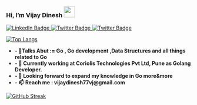   <h3> Hi, I’m Vijay Dinesh  <img src="https://media.giphy.com/media/du3J3cXyzhj75IOgvA/giphy.gif" width="30"/> </h3> 
    <div id="badges"> 
        <a href="https://www.linkedin.com/in/logintovj/">
          <img src="https://img.shields.io/badge/LinkedIn-blue?style=for-the-badge&logo=linkedin&logoColor=white" alt="LinkedIn Badge"/>
  </a>
        <a href="https://www.instagram.com/vjvijay._._/">
          <img src="https://img.shields.io/badge/Instagram-E4405F?style=for-the-badge&logo=instagram&logoColor=white" alt="Twitter Badge"/>
  </a> 
        <a href="https://twitter.com/vjvijay77">
          <img src="https://img.shields.io/badge/Twitter-blue?style=for-the-badge&logo=twitter&logoColor=white" alt="Twitter Badge"/>
  </a> 
      
[![Top Langs](https://github-readme-stats.vercel.app/api/top-langs/?username=VJ-Vijay77&layout=compact&theme=vision-friendly-light)](https://github.com/anuraghazra/github-readme-stats)

<ul>
    <li>
<b>- 👀Talks Abut := Go , Go development ,Data Structures and all things related to Go</b>
    </li> 
    <li>
        <b>- 🌱 Currently working at Coriolis Technologies Pvt Ltd, Pune as Golang Developer. </b>
    </li> 
    <li>
<b>- 💞️ Looking forward to expand my knowledge in Go more&more</b>
    </li> 
    <li>
<b>- 📫 Reach me : vijaydinesh77vj@gmail.com</b>
    </li>
</ul>

[![GitHub Streak](https://streak-stats.demolab.com?user=VJ-Vijay77&theme=graywhite&card_width=491)](https://git.io/streak-stats)
<!---
VJ-Vijay77/VJ-Vijay77 is a ✨ special ✨ repository because its `README.md` (this file) appears on your GitHub profile.
You can click the Preview link to take a look at your changes.
--->
